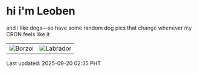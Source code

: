 # hi i'm Leoben

and i like dogs—so have some random dog pics that change whenever my CRON feels like it

|  |  |
|--------|----------|
| ![Borzoi](https://random-dog-vercel.vercel.app/api/random-borzoi?v=1758306928) | ![Labrador](https://random-dog-vercel.vercel.app/api/random-labrador?v=1758306928) |

Last updated: 2025-09-20 02:35 PHT
